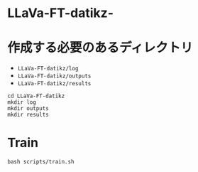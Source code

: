 # LLaVa-FT-datikz-


# 作成する必要のあるディレクトリ
- `LLaVa-FT-datikz/log`
- `LLaVa-FT-datikz/outputs`
- `LLaVa-FT-datikz/results`
```
cd LLaVa-FT-datikz
mkdir log
mkdir outputs
mkdir results
```


# Train 
```
bash scripts/train.sh
```